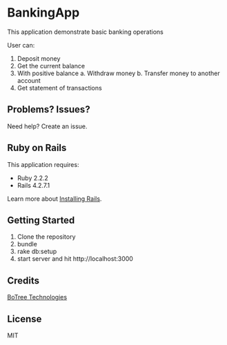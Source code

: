 BankingApp
================

This application demonstrate basic banking operations

User can:

1. Deposit money
2. Get the current balance
3. With positive balance
  a. Withdraw money
  b. Transfer money to another account
4. Get statement of transactions

Problems? Issues?
-----------

Need help? Create an issue.

Ruby on Rails
-------------

This application requires:

- Ruby 2.2.2
- Rails 4.2.7.1

Learn more about [Installing Rails](http://railsapps.github.io/installing-rails.html).

Getting Started
---------------

1. Clone the repository
2. bundle
3. rake db:setup
4. start server and hit http://localhost:3000

Credits
-------

[BoTree Technologies](http://www.botreetechnologies.com)

License
-------

MIT